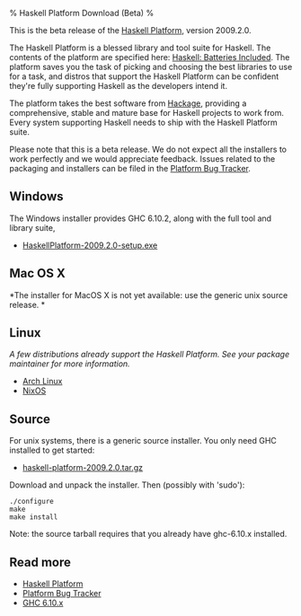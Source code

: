 % Haskell Platform Download (Beta)
%

This is the beta release of the [Haskell Platform], version 2009.2.0.

The Haskell Platform is a blessed library and tool suite for Haskell.
The contents of the platform are specified here: [Haskell: Batteries Included].
The platform saves you the task of picking and choosing the best
libraries to use for a task, and distros that support the Haskell
Platform can be confident they're fully supporting Haskell as the
developers intend it.

The platform takes the best software from [Hackage], providing a
comprehensive, stable and mature base for Haskell projects to work from.
Every system supporting Haskell needs to ship with the Haskell Platform suite.

Please note that this is a beta release. We do not expect all the
installers to work perfectly and we would appreciate feedback. Issues
related to the packaging and installers can be filed in the [Platform
Bug Tracker].

[Haskell Platform]: http://haskell.org/haskellwiki/Haskell_Platform
[Hackage]: http://hackage.haskell.org
[Platform Bug Tracker]: http://trac.haskell.org/haskell-platform/
[Haskell: Batteries Included]: ./contents.html

Windows
-------

The Windows installer provides GHC 6.10.2, along with the full tool and
library suite,

 * [HaskellPlatform-2009.2.0-setup.exe]

[HaskellPlatform-2009.2.0-setup.exe]: http://haskell.org/download/platform/2009.2.0/HaskellPlatform-2009.2.0-setup.exe

Mac OS X
--------

*The installer for MacOS X is not yet available: use the generic unix source release. *

Linux
-----

*A few distributions already support the Haskell Platform. See your
package maintainer for more information.*

* [Arch Linux]
* [NixOS]

[Arch Linux]: http://aur.archlinux.org/packages.php?ID=26279
[NixOS]: http://hydra.nixos.org/job/nixpkgs/trunk/haskellPackages_ghc6102.haskellPlatform/jobstatus

Source
------

For unix systems, there is a generic source installer. You only need GHC
installed to get started:

 * [haskell-platform-2009.2.0.tar.gz]

[haskell-platform-2009.2.0.tar.gz]: http://haskell.org/download/platform/2009.2.0/haskell-platform-2009.2.0.tar.gz

Download and unpack the installer. Then (possibly with 'sudo'):

    ./configure
    make
    make install

Note: the source tarball requires that you already have ghc-6.10.x installed.

Read more
---------

* [Haskell Platform]
* [Platform Bug Tracker]
* [GHC 6.10.x]

[GHC 6.10.x]: http://haskell.org/ghc
